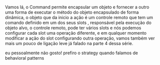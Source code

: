 Vamos lá, o Command permite encapsular um objeto e fornecer a outro uma forma de executar o método do objeto encapsulado de forma dinâmica, o objeto que da inicio a ação é um controle remoto que tem um comando definido em um dos seus slots , responsável pela execução do objeto alvo, o controle remoto, pode ter vários slots e nós podemos configurar cada slot uma operação diferente, e em qualquer momento modificar a ação do slot configurando outra operação, vamos também ver mais um pouco de ligação leve já falado na parte 4 dessa série.

eu pessoalmente não gosto! prefiro o strategy quando falamos de behavioral patterns
